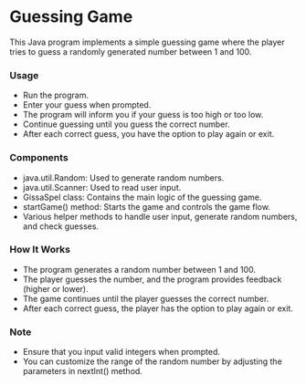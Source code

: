 # Guessing Game
This Java program implements a simple guessing game where the player tries to guess a randomly generated number between 1 and 100.

### Usage
- Run the program.
- Enter your guess when prompted.
- The program will inform you if your guess is too high or too low.
- Continue guessing until you guess the correct number.
- After each correct guess, you have the option to play again or exit.
### Components
- java.util.Random: Used to generate random numbers.
- java.util.Scanner: Used to read user input.
- GissaSpel class: Contains the main logic of the guessing game.
- startGame() method: Starts the game and controls the game flow.
- Various helper methods to handle user input, generate random numbers, and check guesses.
### How It Works
- The program generates a random number between 1 and 100.
- The player guesses the number, and the program provides feedback (higher or lower).
- The game continues until the player guesses the correct number.
- After each correct guess, the player has the option to play again or exit.
### Note
- Ensure that you input valid integers when prompted.
- You can customize the range of the random number by adjusting the parameters in nextInt() method.
